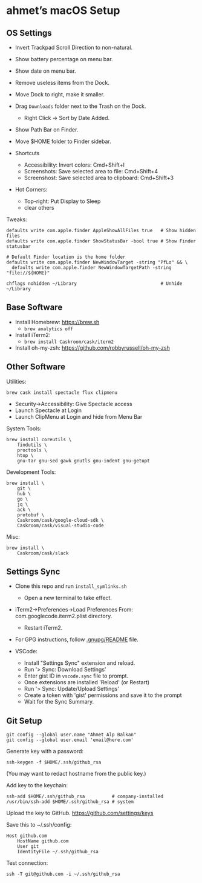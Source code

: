 # ahmet’s macOS Setup

## OS Settings

- Invert Trackpad Scroll Direction to non-natural.
- Show battery percentage on menu bar.
- Show date on menu bar.
- Remove useless items from the Dock.
- Move Dock to right, make it smaller.
- Drag `Downloads` folder next to the Trash on the Dock.
  - Right Click -> Sort by Date Added.
- Show Path Bar on Finder.
- Move $HOME folder to Finder sidebar.


- Shortcuts
  - Accessibility: Invert colors: Cmd+Shift+I
  - Screenshots: Save selected area to file: Cmd+Shift+4
  - Screenshost: Save selected area to clipboard: Cmd+Shift+3
- Hot Corners:
  - Top-right: Put Display to Sleep
  - clear others

Tweaks:

```
defaults write com.apple.finder AppleShowAllFiles true   # Show hidden files
defaults write com.apple.finder ShowStatusBar -bool true # Show Finder statusbar

# Default Finder location is the home folder
defaults write com.apple.finder NewWindowTarget -string "PfLo" && \
  defaults write com.apple.finder NewWindowTargetPath -string "file://${HOME}"

chflags nohidden ~/Library                               # Unhide ~/Library
```

## Base Software

- Install Homebrew: https://brew.sh
  - `brew analytics off`
- Install iTerm2:
  - `brew install Caskroom/cask/iterm2`
- Install oh-my-zsh: https://github.com/robbyrussell/oh-my-zsh

## Other Software

Utilities:

    brew cask install spectacle flux clipmenu

- Security->Accessibility: Give Spectacle access
- Launch Spectacle at Login
- Launch ClipMenu at Login and hide from Menu Bar

System Tools:

```
brew install coreutils \
	findutils \
	proctools \
	htop \
	gnu-tar gnu-sed gawk gnutls gnu-indent gnu-getopt
```

Development Tools:

```
brew install \
	git \
	hub \
	go \
	jq \
	ack \
	protobuf \
	Caskroom/cask/google-cloud-sdk \
	Caskroom/cask/visual-studio-code
```

Misc:

```
brew install \
	Caskroom/cask/slack
```

## Settings Sync

- Clone this repo and run `install_symlinks.sh`
    - Open a new terminal to take effect.
- iTerm2->Preferences->Load Preferences From: com.googlecode.iterm2.plist directory.
    - Restart iTerm2.

- For GPG instructions, follow [.gnupg/README](.gnupg/README) file.

- VSCode:
  - Install "Settings Sync" extension and reload.
  - Run '> Sync: Download Settings'
  - Enter gist ID in `vscode.sync` file to prompt.
  - Once extensions are installed 'Reload' (or Restart)
  - Run '> Sync: Update/Upload Settings'
  - Create a token with 'gist' permissions and save it to the prompt
  - Wait for the Sync Summary.

## Git Setup

    git config --global user.name "Ahmet Alp Balkan"
    git config --global user.email 'email@here.com'

Generate key with a password:

    ssh-keygen -f $HOME/.ssh/github_rsa

(You may want to redact hostname from the public key.)

Add key to the keychain:

    ssh-add $HOME/.ssh/github_rsa          # company-installed
    /usr/bin/ssh-add $HOME/.ssh/github_rsa # system

Upload the key to GitHub. https://github.com/settings/keys

Save this to ~/.ssh/config:

```
Host github.com
	HostName github.com
	User git
	IdentityFile ~/.ssh/github_rsa
```

Test connection:

    ssh -T git@github.com -i ~/.ssh/github_rsa
